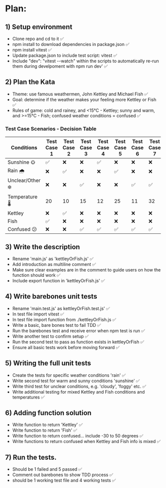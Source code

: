# Plan:

## 1) Setup environment
- Clone repo and cd to it ✅
- npm install to download dependencies in package.json ✅
- npm install vitest ✅
- Update package.json to include test script: vitest ✅
- Include "dev": "vitest --watch" within the scripts to automatically re-run them during develpoment with npm run dev' ✅

## 2) Plan the Kata
- Theme: use famous weathermen, John Kettley and Michael Fish ✅
- Goal: determine if the weather makes your feeling more Kettley or Fish ✅
- Rules of game: cold and rainey, and <15°C - Kettley; sunny and warm, and >=15°C - Fish; confused weather conditions = confused ✅

### Test Case Scenarios - Decision Table

|  Conditions   | Test Case 1 | Test Case 2|Test Case 3| Test Case 4| Test Case 5| Test Case 6| Test Case 7| Test Case 8|  
|---------------|------------|------------|----------|-----------|----------|-----------|----------|----------|
| Sunshine 🌞      |    ✅      |    ❌     |    ❌    |    ✅    |    ❌    |    ❌    |    ❌    |    ❌   |        
| Rain 🌧️         |    ❌      |    ✅     |    ❌    |    ❌    |    ✅    |    ❌    |    ❌    |    ✅   |          
| Unclear/Other ❄️|    ❌      |    ❌     |    ✅    |    ❌    |    ❌    |    ✅    |    ✅    |    ❌   |          
| Temperature 🌡️  |    20      |    10      |    15    |    12     |    25    |    11     |    32    |   -10    |
| Kettley       |    ❌      |    ✅     |    ❌    |    ❌    |    ❌    |    ❌    |    ❌    |    ✅   |
| Fish          |    ✅      |    ❌     |    ❌    |    ❌    |    ❌    |    ❌    |    ❌    |    ❌   |
| Confused  😕    |    ❌      |    ❌     |    ✅    |    ✅    |    ✅    |    ✅    |    ✅    |    ❌   |

## 3) Write the description
- Rename 'main.js' as 'kettleyOrFish.js' ✅
- Add introduction as multiline comment ✅
- Make sure clear examples are in the comment to guide users on how the function should work ✅
- Include export function in 'kettleyOrFish.js' ✅

## 4) Write barebones unit tests
- Rename 'main.test.js' as kettleyOrFish.test.js' ✅
- In test file import vitest ✅
- In test file import function from ./kettleyOrFish.js ✅
- Write a basic, bare bones test to fail TDD ✅
- Run the barebones test and receive error when npm test is run ✅
- Write another test to confirm setup ✅
- Run the second test to pass as function exists in kettleyOrFish ✅
- Ensure all basic tests work before moving forward ✅

## 5) Writing the full unit tests
- Create the tests for specific weather conditions 'rain' ✅
- Write second test for warm and sunny conditions 'sunshine' ✅
- Write third test for unclear conditions, e.g. 'cloudy', 'foggy' etc. ✅
- Write additional testing for mixed Kettley and Fish conditions and temperatures ✅

## 6) Adding function solution
- Write function to return 'Kettley' ✅
- Write function to return 'Fish' ✅
- Write function to return confused... include -30 to 50 degrees ✅
- Write functions to return confused when Kettley and Fish info is mixed ✅

## 7) Run the tests. 
- Should be 1 failed and 5 passed ✅
- Comment out barebones to show TDD process ✅
- should be 1 working test file and 4 working tests ✅
